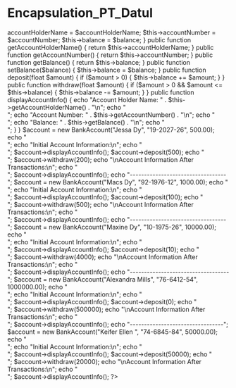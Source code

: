# Encapsulation_PT_Datul
<?php
class BankAccount {
    private $accountHolderName;
    private $accountNumber;
    private $balance;

    
    public function __construct($accountHolderName, $accountNumber, $balance) {
        $this->accountHolderName = $accountHolderName;
        $this->accountNumber = $accountNumber;
        $this->balance = $balance;
    }


    public function getAccountHolderName() {
        return $this->accountHolderName;
    }

    public function getAccountNumber() {
        return $this->accountNumber;
    }

    public function getBalance() {
        return $this->balance;
    }

    
    public function setBalance($balance) {
        $this->balance = $balance;
    }

    
    public function deposit(float $amount) {
        if ($amount > 0) {
            $this->balance += $amount;
        }
    }

    
    public function withdraw(float $amount) {
        if ($amount > 0 && $amount <= $this->balance) {
            $this->balance -= $amount;
        }
    }

    
    public function displayAccountInfo() {
        echo "Account Holder Name: " . $this->getAccountHolderName() . "\n";
        echo "<br>";
        echo "Account Number: " . $this->getAccountNumber() . "\n";
        echo "<br>";
        echo "Balance: " . $this->getBalance() . "\n";
        echo "<br>";
    }
}


$account = new BankAccount("Jessa Dy", "19-2027-26", 500.00);
echo "<br>";
echo "Initial Account Information:\n";
echo "<br>";
$account->displayAccountInfo();

$account->deposit(500);
echo "<br>";
$account->withdraw(200);

echo "\nAccount Information After Transactions:\n";
echo "<br>";
$account->displayAccountInfo();
echo "----------------------------------";
$account = new BankAccount("Macs Dy", "92-1976-12", 1000.00);
echo "<br>";
echo "Initial Account Information:\n";
echo "<br>";
$account->displayAccountInfo();

$account->deposit(100);
echo "<br>";
$account->withdraw(500);

echo "\nAccount Information After Transactions:\n";
echo "<br>";
$account->displayAccountInfo();
echo "----------------------------------";
$account = new BankAccount("Maxine Dy", "10-1975-26", 10000.00);
echo "<br>";
echo "Initial Account Information:\n";
echo "<br>";
$account->displayAccountInfo();

$account->deposit(10);
echo "<br>";
$account->withdraw(4000);

echo "\nAccount Information After Transactions:\n";
echo "<br>";
$account->displayAccountInfo();
echo "-----------------------------------";
$account = new BankAccount("Alexandra Mills", "76-6412-54", 1000000.00);
echo "<br>";
echo "Initial Account Information:\n";
echo "<br>";
$account->displayAccountInfo();

$account->deposit(0);
echo "<br>";
$account->withdraw(500000);

echo "\nAccount Information After Transactions:\n";
echo "<br>";
$account->displayAccountInfo();
echo "---------------------------------";
$account = new BankAccount("Keifer Ellen ", "74-6845-84", 50000.00);
echo "<br>";
echo "Initial Account Information:\n";
echo "<br>";
$account->displayAccountInfo();

$account->deposit(50000);
echo "<br>";
$account->withdraw(20000);

echo "\nAccount Information After Transactions:\n";
echo "<br>";
$account->displayAccountInfo();
?>
